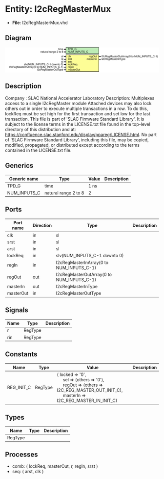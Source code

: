 # Entity: I2cRegMasterMux

- **File**: I2cRegMasterMux.vhd
## Diagram

![Diagram](I2cRegMasterMux.svg "Diagram")
## Description

Company    : SLAC National Accelerator Laboratory
Description: Multiplexes access to a single I2cRegMaster module
Attached devices may also lock others out in order to execute multiple
transactions in a row. To do this, lockReq must be set high for the first
transaction and set low for the last transaction.
This file is part of 'SLAC Firmware Standard Library'.
It is subject to the license terms in the LICENSE.txt file found in the
top-level directory of this distribution and at:
   https://confluence.slac.stanford.edu/display/ppareg/LICENSE.html.
No part of 'SLAC Firmware Standard Library', including this file,
may be copied, modified, propagated, or distributed except according to
the terms contained in the LICENSE.txt file.
## Generics

| Generic name | Type                 | Value | Description |
| ------------ | -------------------- | ----- | ----------- |
| TPD_G        | time                 | 1 ns  |             |
| NUM_INPUTS_C | natural range 2 to 8 | 2     |             |
## Ports

| Port name | Direction | Type                                      | Description |
| --------- | --------- | ----------------------------------------- | ----------- |
| clk       | in        | sl                                        |             |
| srst      | in        | sl                                        |             |
| arst      | in        | sl                                        |             |
| lockReq   | in        | slv(NUM_INPUTS_C-1 downto 0)              |             |
| regIn     | in        | I2cRegMasterInArray(0 to NUM_INPUTS_C-1)  |             |
| regOut    | out       | I2cRegMasterOutArray(0 to NUM_INPUTS_C-1) |             |
| masterIn  | out       | I2cRegMasterInType                        |             |
| masterOut | in        | I2cRegMasterOutType                       |             |
## Signals

| Name | Type    | Description |
| ---- | ------- | ----------- |
| r    | RegType |             |
| rin  | RegType |             |
## Constants

| Name       | Type    | Value                                                                                                                                                                                                                                                                         | Description |
| ---------- | ------- | ----------------------------------------------------------------------------------------------------------------------------------------------------------------------------------------------------------------------------------------------------------------------------- | ----------- |
| REG_INIT_C | RegType |  (       locked   => '0',<br><span style="padding-left:20px">       sel      => (others => '0'),<br><span style="padding-left:20px">       regOut   => (others => I2C_REG_MASTER_OUT_INIT_C),<br><span style="padding-left:20px">       masterIn => I2C_REG_MASTER_IN_INIT_C) |             |
## Types

| Name    | Type | Description |
| ------- | ---- | ----------- |
| RegType |      |             |
## Processes
- comb: ( lockReq, masterOut, r, regIn, srst )
- seq: ( arst, clk )
